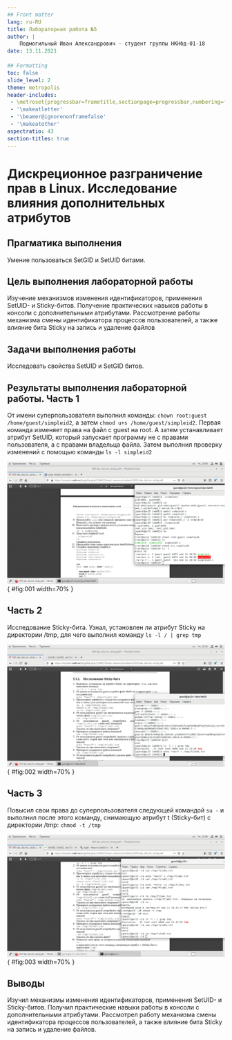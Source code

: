 ```yaml
---
## Front matter
lang: ru-RU
title: Лабораторная работа №5
author: |
	Подмогильный Иван Александрович - студент группы НКНбд-01-18
date: 13.11.2021

## Formatting
toc: false
slide_level: 2
theme: metropolis
header-includes:
 - \metroset{progressbar=frametitle,sectionpage=progressbar,numbering=fraction}
 - '\makeatletter'
 - '\beamer@ignorenonframefalse'
 - '\makeatother'
aspectratio: 43
section-titles: true
---
```


# Дискреционное разграничение прав в Linux. Исследование влияния дополнительных атрибутов

## Прагматика выполнения

Умение пользоваться SetGID и SetUID битами.

## Цель выполнения лабораторной работы

Изучение механизмов изменения идентификаторов, применения
SetUID- и Sticky-битов. Получение практических навыков работы в консоли с дополнительными атрибутами. Рассмотрение работы механизма
смены идентификатора процессов пользователей, а также влияние бита
Sticky на запись и удаление файлов

## Задачи выполнения работы

Исследовать свойства SetUID и SetGID битов.

## Результаты выполнения лабораторной работы. Часть 1

От имени суперпользователя выполнил команды: `chown root:guest /home/guest/simpleid2`, а затем `chmod u+s /home/guest/simpleid2`. Первая команда изменяет права на файл с guest на root. А затем устанавливает атрибут SetUID, который запускает программу не с правами пользователя, а с правами владельца файла.
Затем выполнил  проверку изменений с помощью команды `ls -l simpleid2`

![Добавление SetUID](../images/9.png){ #fig:001 width=70% }

## Часть 2

Исследование Sticky-бита. Узнал, установлен ли атрибут Sticky на директории /tmp, для чего выполнил команду `ls -l / | grep tmp`

![Sticky бит на папке tmp](../images/18.png){ #fig:002 width=70% }

## Часть 3

Повысил свои права до суперпользователя следующей командой `su -`
и выполнил после этого команду, снимающую атрибут t (Sticky-бит) с
директории /tmp: `chmod -t /tmp`

![Снятие Sticky атрибута](../images/24.png){ #fig:003 width=70% }


## Выводы

Изучил механизмы изменения идентификаторов, применения
SetUID- и Sticky-битов. Получил практические навыки работы в консоли с дополнительными атрибутами. Рассмотрел работу механизма
смены идентификатора процессов пользователей, а также влияние бита
Sticky на запись и удаление файлов.
